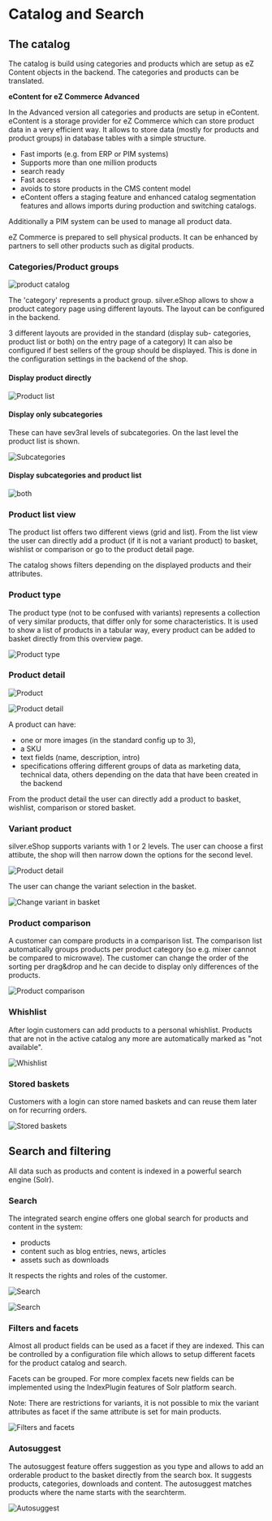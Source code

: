 #  Catalog and Search 

## The catalog

The catalog is build using categories and products which are setup as eZ Content objects in the backend. The categories and products can be translated. 

**eContent for eZ Commerce Advanced**

In the Advanced version all categories and products are setup in eContent. eContent is a storage provider for eZ Commerce which can store product data in a very efficient way. It allows  to store data (mostly for products and product groups) in database tables with a simple structure.

  - Fast imports (e.g. from ERP or PIM systems)
  - Supports more than one million products
  - search ready
  - Fast access
  - avoids to store products in the CMS content model
  - eContent offers a staging feature and enhanced catalog segmentation features and allows imports during production and switching catalogs. 

Additionally a PIM system can be used to manage all product data. 

eZ Commerce is prepared to sell physical products. It can be enhanced by partners to sell other products such as digital products.

### Categories/Product groups

![product catalog](img/product_catalog_2.png)

The 'category' represents a product group. silver.eShop allows to show a product category page using different layouts. The layout can be configured in the backend.

3 different layouts are provided in the standard (display sub- categories, product list or both) on the entry page of a category) It can also be configured if best sellers of the group should be displayed. This is done in the configuration settings in the backend of the shop.

#### Display product directly

![Product list](img/prodcut_list.png)

#### Display only subcategories

These can have sev3ral levels of subcategories. On the last level the product list is shown.

![Subcategories](img/Subcategories.png)

#### Display subcategories and product list

![both](img/both.png)

### Product list view

The product list offers two different views (grid and list). From the list view the user can directly add a product (if it is not a variant product) to basket, wishlist or comparison or go to the product detail page.

The catalog shows filters depending on the displayed products and their attributes.

### Product type

The product type (not to be confused with variants) represents a collection of very similar products, that differ only for some characteristics. It is used to show a list of products in a tabular way, every product can be added to basket directly from this overview page. 

![Product type](img/image2018-4-4_18-26-27.png)

### Product detail

![Product](img/product.png)

![Product detail](img/ptoduct_detail.png)

A product can have:

- one or more images (in the standard config up to 3),
- a SKU
- text fields (name, description, intro)
- specifications offering different groups of data as marketing data, technical data, others depending on the data that have been created in the backend

From the product detail the user can directly add a product to basket, wishlist, comparison or stored basket.

### Variant product
	
silver.eShop supports variants with 1 or 2 levels.
The user can choose a first attibute, the shop will then narrow down the options for the second level.

![Product detail](img/product_detail.png)

The user can change the variant selection in the basket.

![Change variant in basket](img/Change_variant_in_basket.png)

### Product comparison

A customer can compare products in a comparison list. The comparison list automatically groups products per product category (so e.g. mixer cannot be compared to microwave).
The customer can change the order of the sorting per drag&drop and he can decide to display only differences of the products.

![Product comparison](img/comparison_list.png)

### Whishlist

After login customers can add products to a personal whishlist. Products that are not in the active catalog any more are automatically marked as "not available".

![Whishlist](img/wishlist.png)

### Stored baskets

Customers with a login can store named baskets and can reuse them later on for recurring orders.

![Stored baskets](img/stored_basket.png)

## Search and filtering

All data such as products and content is indexed in a powerful search engine (Solr). 

### Search

The integrated search engine offers one global search for products and content in the system:

- products 
- content such as blog entries, news, articles
- assets such as downloads

It respects the rights and roles of the customer.

![Search](img/search_1.png)

![Search](img/search_2.png)

### Filters and facets

Almost all product fields can be used as a facet if they are indexed. This can be controlled by a configuration file which allows to setup different facets for the product catalog and search.

Facets can be grouped. For more complex facets new fields can be implemented using the IndexPlugin features of Solr platform search.

Note: There are restrictions for variants, it is not possible to mix the variant attributes as facet if the same attribute is set for main products.

![Filters and facets](img/Filter_Facetts.png)

### Autosuggest

The autosuggest feature offers suggestion as you type and allows to add an orderable product to the basket directly from the search box. It suggests products, categories, downloads and content. The autosuggest matches products where the name starts with the searchterm.

![Autosuggest](img/autosuggest.png)